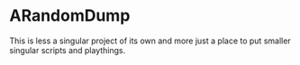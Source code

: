 # ARandomDump
This is less a singular project of its own and more just a place to put smaller singular scripts and playthings.
